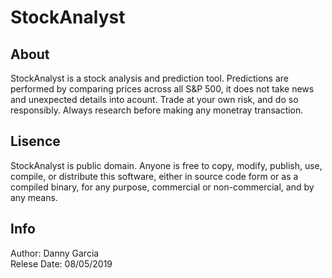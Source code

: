 # StockAnalyst
## About
StockAnalyst is a stock analysis and prediction tool. Predictions are performed by comparing prices across all S&P 500, it does not take news and unexpected details into acount. Trade at your own risk, and do so responsibly. Always research before making any monetray transaction.
## Lisence
StockAnalyst is public domain. Anyone is free to copy, modify, publish, use, compile, or distribute this software, either in source code form or as a compiled binary, for any purpose, commercial or non-commercial, and by any means.
## Info
Author: Danny Garcia</br>
Relese Date: 08/05/2019
